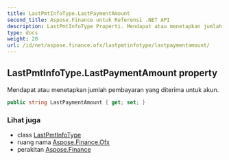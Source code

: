 ```yaml
---
title: LastPmtInfoType.LastPaymentAmount
second_title: Aspose.Finance untuk Referensi .NET API
description: LastPmtInfoType Properti. Mendapat atau menetapkan jumlah pembayaran yang diterima untuk akun.
type: docs
weight: 20
url: /id/net/aspose.finance.ofx/lastpmtinfotype/lastpaymentamount/
---
```

## LastPmtInfoType.LastPaymentAmount property

Mendapat atau menetapkan jumlah pembayaran yang diterima untuk akun.

```csharp
public string LastPaymentAmount { get; set; }
```

### Lihat juga

* class [LastPmtInfoType](../)
* ruang nama [Aspose.Finance.Ofx](../../lastpmtinfotype/)
* perakitan [Aspose.Finance](../../../)


